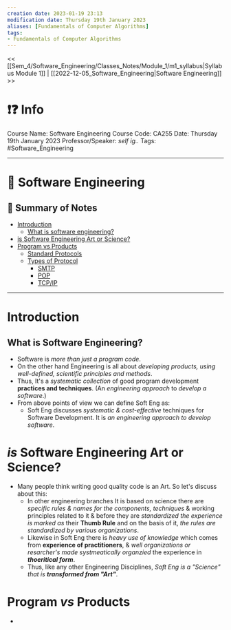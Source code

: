 ```yaml
---
creation date: 2023-01-19 23:13
modification date: Thursday 19th January 2023
aliases: [Fundamentals of Computer Algorithms]
tags: 
- Fundamentals of Computer Algorithms
---
```


<< [[Sem_4/Software_Engineering/Classes_Notes/Module_1/m1_syllabus|Syllabus Module 1]] | [[2022-12-05_Software_Engineering|Software Engineering]] >>

# ❗❓ Info
Course Name: Software Engineering
Course Code: CA255
Date: Thursday 19th January 2023
Professor/Speaker: *self ig..*
Tags: #Software_Engineering

---
# 📑 Software Engineering

## 📃 Summary of Notes
- [Introduction](#Introduction)
	- [What is software engineering?](#What-is-software-engineering?)
- [is Software Engineering Art or Science?](#is-Software-Engineering-Art-or-Science?)
- [Program vs Products](#Program-vs-Products)
	- [Standard Protocols](#Standard-Protocols)
	- [Types of Protocol](#Types-of-Protocol)
		- [SMTP](#SMTP)
		- [POP](#POP)
		- [TCP/IP](#TCP/IP)

---
# **Introduction**

## **What is Software Engineering?**
- Software is *more than just a program code*.
- On the other hand Engineering is all about *developing products, using well-defined, scientific principles and methods*.
- Thus, It's a *systematic collection* of good program development **practices and techniques**. (An *engineering approach* to *develop a software*.)
- From above points of view we can define Soft Eng as:
	- Soft Eng discusses *systematic & cost-effective* techniques for Software Development. It is *an engineering approach to develop software*.

# *is* **Software Engineering Art or Science?**
- Many people think writing good quality code is an Art. So let's discuss about this:
	- In other engineering branches It is based on science there are *specific rules & names for the components, techniques* & working principles related to it & before they are *standardized the experience is marked as* their **Thumb Rule** and on the basis of it, *the rules are standardized by various organizations*.
	- Likewise in Soft Eng there is *heavy use of knowledge* which comes from **experience of practitioners**, & *well organizations or resarcher's made systmeatically organzied* the experience in ***thoeritical form***.
	- Thus, like any other Engineering Disciplines, *Soft Eng is a "Science" that is **transformed from "Art"***.

# **Program** *vs* **Products**
- 